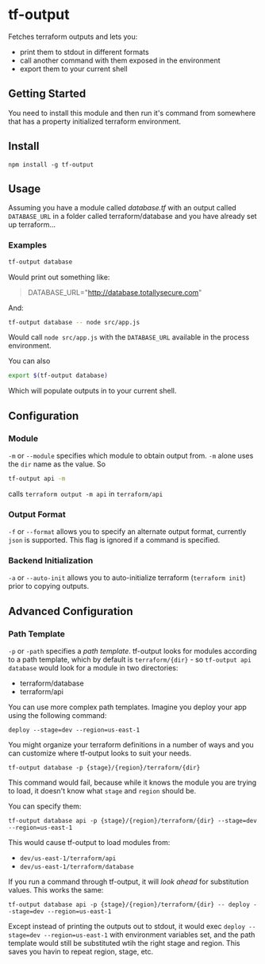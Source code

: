 # tf-output

Fetches terraform outputs and lets you:

- print them to stdout in different formats
- call another command with them exposed in the environment
- export them to your current shell

## Getting Started

You need to install this module and then run it's command from somewhere that has a property initialized terraform environment.

## Install

`npm install -g tf-output`

## Usage

Assuming you have a module called *database.tf* with an output called `DATABASE_URL` in a folder called terraform/database and you have already set up terraform...

### Examples
```bash
tf-output database
```

Would print out something like:

> DATABASE_URL="http://database.totallysecure.com"

And:

```bash
tf-output database -- node src/app.js
```

Would call `node src/app.js` with the `DATABASE_URL` available in the process environment.

You can also

```bash
export $(tf-output database)
```
Which will populate outputs in to your current shell.

## Configuration

### Module

`-m` or `--module` specifies which module to obtain output from. `-m` alone uses the `dir` name as the value. So

```bash
tf-output api -m
```

calls `terraform output -m api` in `terraform/api`

### Output Format

`-f` or `--format` allows you to specify an alternate output format, currently `json` is supported. This flag is ignored if a command is specified.

### Backend Initialization

`-a` or `--auto-init` allows you to auto-initialize terraform (`terraform init`) prior to copying outputs.

## Advanced Configuration

### Path Template

`-p` or `-path` specifies a *path template*. tf-output looks for modules according to a path template, which by default is `terraform/{dir}` - so `tf-output api database` would look for a module in two directories:

- terraform/database
- terraform/api

You can use more complex path templates. Imagine you deploy your app using the following command:

`deploy --stage=dev --region=us-east-1`

You might organize your terraform definitions in a number of ways and you can customize where tf-output looks to suit your needs.

`tf-output database -p {stage}/{region}/terraform/{dir}`

This command would fail, because while it knows the module you are trying to load, it doesn't know what `stage` and `region` should be.

You can specify them:

`tf-output database api -p {stage}/{region}/terraform/{dir} --stage=dev --region=us-east-1`

This would cause tf-output to load modules from:

- `dev/us-east-1/terraform/api`
- `dev/us-east-1/terraform/database`

If you run a command through tf-output, it will *look ahead* for substitution values. This works the same:

`tf-output database api -p {stage}/{region}/terraform/{dir} -- deploy --stage=dev --region=us-east-1`

Except instead of printing the outputs out to stdout, it would exec `deploy --stage=dev --region=us-east-1` with environment variables set, and the path template would still be substituted wtih the right stage and region. This saves you havin to repeat region, stage, etc.
